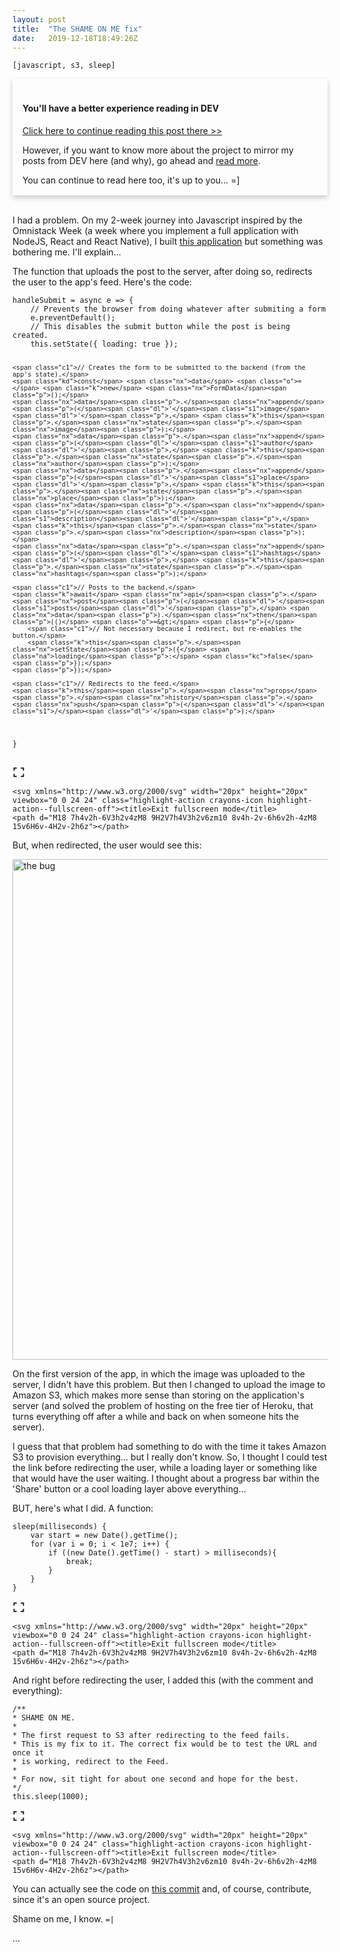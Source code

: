 ```yaml
---
layout: post
title:  "The SHAME ON ME fix"
date:   2019-12-18T18:49:26Z
---
```


<style type="text/css" media="screen">
  .card {
    box-shadow: 0 4px 8px 0 rgba(0,0,0,0.2);
    transition: 0.3s;
    width: 100%;
  }
  .card:hover {
    box-shadow: 0 8px 16px 0 rgba(0,0,0,0.2);
  }
  .container {
    padding: 2px 16px;
  }
</style>

<code>[javascript, s3, sleep]</code>
<div class=card>
	  <div class=container>
	    <h4><b><br>You'll have a better experience reading in DEV</b></h4>
	    <p><a href="https://dev.to/brunodrugowick/the-shame-on-me-fix-2aij" target="_blank">Click here to continue reading this post there >></a></p>
	    <p>However, if you want to know more about the project to mirror my posts from DEV here (and why), go ahead and <a href="https://dev.to/brunodrugowick/the-shame-on-me-fix-2aij" target="_blank">read more</a>.</p>
	    <p>You can continue to read here too, it's up to you... =]</p>
	  </div>
	</div><br>
<p>I had a problem. On my 2-week journey into Javascript inspired by the Omnistack Week (a week where you implement a full application with NodeJS, React and React Native), I built <a href="https://omnistack-quick-start-frontend.herokuapp.com/">this application</a> but something was bothering me. I'll explain...</p>

<p>The function that uploads the post to the server, after doing so, redirects the user to the app's feed. Here's the code:<br>
</p>

<div class="highlight js-code-highlight">
<pre class="highlight javascript"><code><span class="nx">handleSubmit</span> <span class="o">=</span> <span class="k">async</span> <span class="nx">e</span> <span class="o">=&gt;</span> <span class="p">{</span>
    <span class="c1">// Prevents the browser from doing whatever after submiting a form</span>
    <span class="nx">e</span><span class="p">.</span><span class="nx">preventDefault</span><span class="p">();</span>
    <span class="c1">// This disables the submit button while the post is being created.</span>
    <span class="k">this</span><span class="p">.</span><span class="nx">setState</span><span class="p">({</span> <span class="na">loading</span><span class="p">:</span> <span class="kc">true</span> <span class="p">});</span>

    <span class="c1">// Creates the form to be submitted to the backend (from the app's state).</span>
    <span class="kd">const</span> <span class="nx">data</span> <span class="o">=</span> <span class="k">new</span> <span class="nx">FormData</span><span class="p">();</span>
    <span class="nx">data</span><span class="p">.</span><span class="nx">append</span><span class="p">(</span><span class="dl">'</span><span class="s1">image</span><span class="dl">'</span><span class="p">,</span> <span class="k">this</span><span class="p">.</span><span class="nx">state</span><span class="p">.</span><span class="nx">image</span><span class="p">);</span>
    <span class="nx">data</span><span class="p">.</span><span class="nx">append</span><span class="p">(</span><span class="dl">'</span><span class="s1">author</span><span class="dl">'</span><span class="p">,</span> <span class="k">this</span><span class="p">.</span><span class="nx">state</span><span class="p">.</span><span class="nx">author</span><span class="p">);</span>
    <span class="nx">data</span><span class="p">.</span><span class="nx">append</span><span class="p">(</span><span class="dl">'</span><span class="s1">place</span><span class="dl">'</span><span class="p">,</span> <span class="k">this</span><span class="p">.</span><span class="nx">state</span><span class="p">.</span><span class="nx">place</span><span class="p">);</span>
    <span class="nx">data</span><span class="p">.</span><span class="nx">append</span><span class="p">(</span><span class="dl">'</span><span class="s1">description</span><span class="dl">'</span><span class="p">,</span> <span class="k">this</span><span class="p">.</span><span class="nx">state</span><span class="p">.</span><span class="nx">description</span><span class="p">);</span>
    <span class="nx">data</span><span class="p">.</span><span class="nx">append</span><span class="p">(</span><span class="dl">'</span><span class="s1">hashtags</span><span class="dl">'</span><span class="p">,</span> <span class="k">this</span><span class="p">.</span><span class="nx">state</span><span class="p">.</span><span class="nx">hashtags</span><span class="p">);</span>

    <span class="c1">// Posts to the backend.</span>
    <span class="k">await</span> <span class="nx">api</span><span class="p">.</span><span class="nx">post</span><span class="p">(</span><span class="dl">'</span><span class="s1">posts</span><span class="dl">'</span><span class="p">,</span> <span class="nx">data</span><span class="p">).</span><span class="nx">then</span><span class="p">(()</span> <span class="o">=&gt;</span> <span class="p">{</span>
        <span class="c1">// Not necessary because I redirect, but re-enables the button.</span>
        <span class="k">this</span><span class="p">.</span><span class="nx">setState</span><span class="p">({</span> <span class="na">loading</span><span class="p">:</span> <span class="kc">false</span> <span class="p">});</span>
    <span class="p">});</span>

    <span class="c1">// Redirects to the feed.</span>
    <span class="k">this</span><span class="p">.</span><span class="nx">props</span><span class="p">.</span><span class="nx">history</span><span class="p">.</span><span class="nx">push</span><span class="p">(</span><span class="dl">'</span><span class="s1">/</span><span class="dl">'</span><span class="p">);</span>
<span class="p">}</span>
</code></pre>
<div class="highlight__panel js-actions-panel">
<div class="highlight__panel-action js-fullscreen-code-action">
    <svg xmlns="http://www.w3.org/2000/svg" width="20px" height="20px" viewbox="0 0 24 24" class="highlight-action crayons-icon highlight-action--fullscreen-on"><title>Enter fullscreen mode</title>
    <path d="M16 3h6v6h-2V5h-4V3zM2 3h6v2H4v4H2V3zm18 16v-4h2v6h-6v-2h4zM4 19h4v2H2v-6h2v4z"></path>
</svg>

    <svg xmlns="http://www.w3.org/2000/svg" width="20px" height="20px" viewbox="0 0 24 24" class="highlight-action crayons-icon highlight-action--fullscreen-off"><title>Exit fullscreen mode</title>
    <path d="M18 7h4v2h-6V3h2v4zM8 9H2V7h4V3h2v6zm10 8v4h-2v-6h6v2h-4zM8 15v6H6v-4H2v-2h6z"></path>
</svg>

</div>
</div>
</div>



<p>But, when redirected, the user would see this:</p>

<p><a href="https://res.cloudinary.com/practicaldev/image/fetch/s--VJb61-k---/c_limit%2Cf_auto%2Cfl_progressive%2Cq_auto%2Cw_880/https://thepracticaldev.s3.amazonaws.com/i/2ve9aay9hkp077j7l1yb.png" class="article-body-image-wrapper"><img src="https://res.cloudinary.com/practicaldev/image/fetch/s--VJb61-k---/c_limit%2Cf_auto%2Cfl_progressive%2Cq_auto%2Cw_880/https://thepracticaldev.s3.amazonaws.com/i/2ve9aay9hkp077j7l1yb.png" alt="the bug" loading="lazy" width="880" height="801"></a></p>

<p>On the first version of the app, in which the image was uploaded to the server, I didn't have this problem. But then I changed to upload the image to Amazon S3, which makes more sense than storing on the application's server (and solved the problem of hosting on the free tier of Heroku, that turns everything off after a while and back on when someone hits the server). </p>

<p>I guess that that problem had something to do with the time it takes Amazon S3 to provision everything... but I really don't know. So, I thought I could test the link before redirecting the user, while a loading layer or something like that would have the user waiting. I thought about a progress bar within the 'Share' button or a cool loading layer above everything...</p>

<p>BUT, here's what I did. A function:<br>
</p>

<div class="highlight js-code-highlight">
<pre class="highlight javascript"><code><span class="nx">sleep</span><span class="p">(</span><span class="nx">milliseconds</span><span class="p">)</span> <span class="p">{</span>
    <span class="kd">var</span> <span class="nx">start</span> <span class="o">=</span> <span class="k">new</span> <span class="nb">Date</span><span class="p">().</span><span class="nx">getTime</span><span class="p">();</span>
    <span class="k">for</span> <span class="p">(</span><span class="kd">var</span> <span class="nx">i</span> <span class="o">=</span> <span class="mi">0</span><span class="p">;</span> <span class="nx">i</span> <span class="o">&lt;</span> <span class="mi">1</span><span class="nx">e7</span><span class="p">;</span> <span class="nx">i</span><span class="o">++</span><span class="p">)</span> <span class="p">{</span>
        <span class="k">if</span> <span class="p">((</span><span class="k">new</span> <span class="nb">Date</span><span class="p">().</span><span class="nx">getTime</span><span class="p">()</span> <span class="o">-</span> <span class="nx">start</span><span class="p">)</span> <span class="o">&gt;</span> <span class="nx">milliseconds</span><span class="p">){</span>
            <span class="k">break</span><span class="p">;</span>
        <span class="p">}</span>
    <span class="p">}</span>
<span class="p">}</span>
</code></pre>
<div class="highlight__panel js-actions-panel">
<div class="highlight__panel-action js-fullscreen-code-action">
    <svg xmlns="http://www.w3.org/2000/svg" width="20px" height="20px" viewbox="0 0 24 24" class="highlight-action crayons-icon highlight-action--fullscreen-on"><title>Enter fullscreen mode</title>
    <path d="M16 3h6v6h-2V5h-4V3zM2 3h6v2H4v4H2V3zm18 16v-4h2v6h-6v-2h4zM4 19h4v2H2v-6h2v4z"></path>
</svg>

    <svg xmlns="http://www.w3.org/2000/svg" width="20px" height="20px" viewbox="0 0 24 24" class="highlight-action crayons-icon highlight-action--fullscreen-off"><title>Exit fullscreen mode</title>
    <path d="M18 7h4v2h-6V3h2v4zM8 9H2V7h4V3h2v6zm10 8v4h-2v-6h6v2h-4zM8 15v6H6v-4H2v-2h6z"></path>
</svg>

</div>
</div>
</div>



<p>And right before redirecting the user, I added this (with the comment and everything):<br>
</p>

<div class="highlight js-code-highlight">
<pre class="highlight javascript"><code><span class="cm">/**
* SHAME ON ME.
* 
* The first request to S3 after redirecting to the feed fails.
* This is my fix to it. The correct fix would be to test the URL and once it
* is working, redirect to the Feed.
* 
* For now, sit tight for about one second and hope for the best.
*/</span>
<span class="k">this</span><span class="p">.</span><span class="nx">sleep</span><span class="p">(</span><span class="mi">1000</span><span class="p">);</span>
</code></pre>
<div class="highlight__panel js-actions-panel">
<div class="highlight__panel-action js-fullscreen-code-action">
    <svg xmlns="http://www.w3.org/2000/svg" width="20px" height="20px" viewbox="0 0 24 24" class="highlight-action crayons-icon highlight-action--fullscreen-on"><title>Enter fullscreen mode</title>
    <path d="M16 3h6v6h-2V5h-4V3zM2 3h6v2H4v4H2V3zm18 16v-4h2v6h-6v-2h4zM4 19h4v2H2v-6h2v4z"></path>
</svg>

    <svg xmlns="http://www.w3.org/2000/svg" width="20px" height="20px" viewbox="0 0 24 24" class="highlight-action crayons-icon highlight-action--fullscreen-off"><title>Exit fullscreen mode</title>
    <path d="M18 7h4v2h-6V3h2v4zM8 9H2V7h4V3h2v6zm10 8v4h-2v-6h6v2h-4zM8 15v6H6v-4H2v-2h6z"></path>
</svg>

</div>
</div>
</div>



<p>You can actually see the code on <a href="https://github.com/brunodrugowick/omnistack-quick-start-frontend/commit/c1e92b1834afb63299adb33265f9ef6164eb9b98">this commit</a> and, of course, contribute, since it's an open source project.</p>

<p>Shame on me, I know. <code>=|</code></p>...